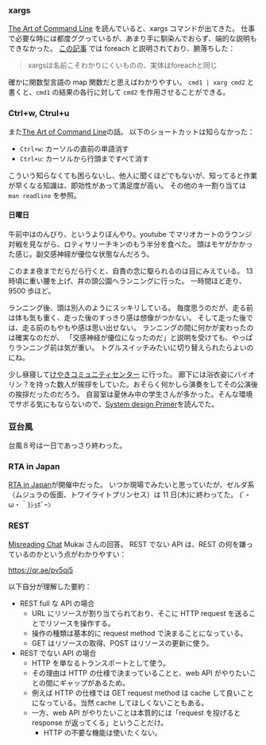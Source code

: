 ### xargs

[The Art of Command Line](https://github.com/jlevy/the-art-of-command-line) を読んでいると、xargs コマンドが出てきた。
仕事で必要な時には都度ググっているが、あまり手に馴染んでおらず、端的な説明もできなかった。
[この記事](https://qiita.com/knknkn1162/items/806604341508d32b160e) では foreach と説明されており、腑落ちした：

> xargsは名前こそわかりにくいものの、実体はforeachと同じ

確かに関数型言語の map 関数だと思えばわかりやすい。
`cmd1 | xarg cmd2` と書くと、`cmd1` の結果の各行に対して `cmd2` を作用させることができる。

### Ctrl+w, Ctrul+u

また[The Art of Command Line](https://github.com/jlevy/the-art-of-command-line)の話。
以下のショートカットは知らなかった：

- `Ctrl+w`: カーソルの直前の単語消す
- `Ctrl+u`: カーソルから行頭まですべて消す

こういう知らなくても困らないし、他人に聞くほどでもないが、知ってると作業が早くなる知識は、即効性があって満足度が高い。
その他のキー割り当ては `man readline` を参照。

#### 日曜日

午前中はのんびり、というよりぼんやり。youtube でマリオカートのラウンジ対戦を見ながら、ロティサリーチキンのもう半分を食べた。
頭はモヤがかかった感じ。副交感神経が優位な状態なんだろう。

このまま夜までだらだら行くと、自責の念に駆られるのは目にみえている。
13 時頃に重い腰を上げ、井の頭公園へランニングに行った。
一時間ほど走り、9500 歩ほど。

ランニング後、頭は別人のようにスッキリしている。
毎度思うのだが、走る前は体も気も重く、走った後のすっきり感は想像がつかない。
そして走った後では、走る前のもやもや感は思い出せない。
ランニングの間に何かが変わったのは確実なのだが、
「交感神経が優位になったのだ」と説明を受けても、やっぱりランニング前は気が重い。
トグルスイッチみたいに切り替えられたらよいのにね。

少し昼寝して[けやきコミュニティセンター](http://www.city.musashino.lg.jp/shisetsu_annai/shisetsu_bunka/community/1000619.html)
に行った。
廊下には浴衣姿にバイオリン？を持った数人が挨拶をしていた。おそらく何かしら演奏をしてその公演後の挨拶だったのだろう。
自習室は夏休み中の学生さんが多かった。そんな環境でサボる気にもならないので、[System design Primer](https://github.com/donnemartin/system-design-primer)を読んでた。

### 豆台風

台風８号は一日であっさり終わった。

### RTA in Japan

[RTA in Japan](https://rtain.jp/)が開催中だった。
いつか現場でみたいと思っていたが、ゼルダ系（ムジュラの仮面、トワイライトプリンセス）は 11 日(木)に終わってた。
(´・ω・｀)ｼｮﾎﾞｰﾝ

### REST

[Misreading Chat](https://misreading.chat/) Mukai さんの回答。
REST でない API は、REST の何を嫌っているのかという点がわかりやすい：

https://qr.ae/pv5qj5

以下自分が理解した要約：

- REST full な API の場合
    - URL にリソースが割り当てられており、そこに HTTP request を送ることでリソースを操作する。
    - 操作の種類は基本的に request method で決まることになっている。
    - GET はリソースの取得、POST はリソースの更新に使う。
- REST でない API の場合
    - HTTP を単なるトランスポートとして使う。
    - その理由は HTTP の仕様で決まっていることと、web API がやりたいことの間にギャップがあるため。
    - 例えば HTTP の仕様では GET request method は cache して良いことになっている。当然 cache してほしくないこともある。
    - 一方、web API がやりたいことは本質的には「request を投げると response が返ってくる」ということだけ。
        - HTTP の不要な機能は使いたくない。
